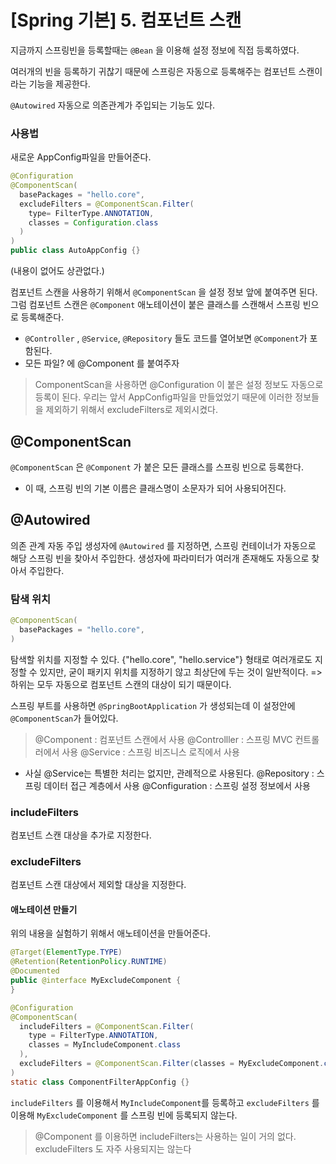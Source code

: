 # [Spring 기본] 5. 컴포넌트 스캔

지금까지 스프링빈을 등록할때는 `@Bean` 을 이용해 설정 정보에 직접 등록하였다.

여러개의 빈을 등록하기 귀찮기 때문에 스프링은 자동으로 등록해주는 컴포넌트 스캔이라는 기능을 제공한다.

`@Autowired` 자동으로 의존관계가 주입되는 기능도 있다.


### 사용법
새로운 AppConfig파일을 만들어준다.
```java
@Configuration
@ComponentScan(
  basePackages = "hello.core",
  excludeFilters = @ComponentScan.Filter(
    type= FilterType.ANNOTATION,
    classes = Configuration.class
  )
)
public class AutoAppConfig {}
```
(내용이 없어도 상관없다.)

컴포넌트 스캔을 사용하기 위해서 `@ComponentScan` 을 설정 정보 앞에 붙여주면 된다. 
그럼 컴포넌트 스캔은 `@Component` 애노테이션이 붙은 클래스를 스캔해서 스프링 빈으로 등록해준다.
- `@Controller` , `@Service`, `@Repository` 들도 코드를 열어보면 `@Component`가 포함된다.
- 모든 파일? 에 @Component 를 붙여주자

> ComponentScan을 사용하면 @Configuration 이 붙은 설정 정보도 자동으로 등록이 된다.
우리는 앞서 AppConfig파일을 만들었었기 때문에 이러한 정보들을 제외하기 위해서 excludeFilters로 제외시켰다. 

## @ComponentScan

`@ComponentScan` 은 `@Component` 가 붙은 모든 클래스를 스프링 빈으로 등록한다.
- 이 때, 스프링 빈의 기본 이름은 클래스명이 소문자가 되어 사용되어진다. 


## @Autowired 
의존 관계 자동 주입 
생성자에 `@Autowired` 를 지정하면, 스프링 컨테이너가 자동으로 해당 스프링 빈을 찾아서 주입한다.
생성자에 파라미터가 여러개 존재해도 자동으로 찾아서 주입한다. 

### 탐색 위치 
```java
@ComponentScan(
  basePackages = "hello.core",
)
```
탐색할 위치를 지정할 수 있다.  {"hello.core", "hello.service"} 형태로 여러개로도 지정할 수 있지만,
굳이 패키지 위치를 지정하기 않고 최상단에 두는 것이 일반적이다. 
=> 하위는 모두 자동으로 컴포넌트 스캔의 대상이 되기 때문이다.

스프링 부트를 사용하면 `@SpringBootApplication` 가 생성되는데 이 설정안에 `@ComponentScan`가 들어있다.

> @Component : 컴포넌트 스캔에서 사용
@Controlller : 스프링 MVC 컨트롤러에서 사용
@Service : 스프링 비즈니스 로직에서 사용
  - 사실 @Service는 특별한 처리는 없지만, 관례적으로 사용된다. 
@Repository : 스프링 데이터 접근 계층에서 사용 
@Configuration : 스프링 설정 정보에서 사용


### includeFilters
컴포넌트 스캔 대상을 추가로 지정한다.
### excludeFilters
컴포넌트 스캔 대상에서 제외할 대상을 지정한다.

#### 애노테이션 만들기 
위의 내용을 실험하기 위해서 애노테이션을 만들어준다. 

```java
@Target(ElementType.TYPE)
@Retention(RetentionPolicy.RUNTIME)
@Documented
public @interface MyExcludeComponent { 
}
```

```java
@Configuration
@ComponentScan(
  includeFilters = @ComponentScan.Filter(
    type = FilterType.ANNOTATION, 
    classes = MyIncludeComponent.class
  ),
  excludeFilters = @ComponentScan.Filter(classes = MyExcludeComponent.class)
)
static class ComponentFilterAppConfig {}
```

`includeFilters` 를 이용해서 `MyIncludeComponent`를 등록하고
`excludeFilters` 를 이용해 `MyExcludeComponent` 를 스프링 빈에 등록되지 않는다. 

> @Component 를 이용하면 includeFilters는 사용하는 일이 거의 없다. 
excludeFilters 도 자주 사용되지는 않는다